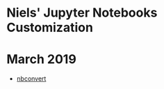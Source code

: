 # Niels' Jupyter Notebooks Customization

# March 2019

- [nbconvert](https://github.com/jupyter/nbconvert)
